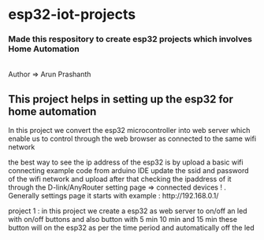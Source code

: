 # esp32-iot-projects
<h3> Made this respository to create esp32 projects which involves Home Automation </h3> 
<br>
Author => Arun Prashanth


<h2>This project helps in setting up the esp32 for home automation </h2> 

<p> In this project we convert the esp32 microcontroller into web server which enable us to control through the web browser as connected to the same wifi network </p>

<p>the best way to see the ip address of the esp32 is by upload a basic wifi connecting example code from arduino IDE update the ssid and password of the wifi network and upload after that checking the ipaddress of it through the D-link/AnyRouter setting page => connected devices  ! . Generally settings page it starts with example : http://192.168.0.1/ </p>

<p> project 1 : in this project we create a esp32 as web server to on/off  an led with on/off buttons and also button with 5 min 10 min  and 15 min these button will on the esp32 as per the time period and automatically off the led   </p>



